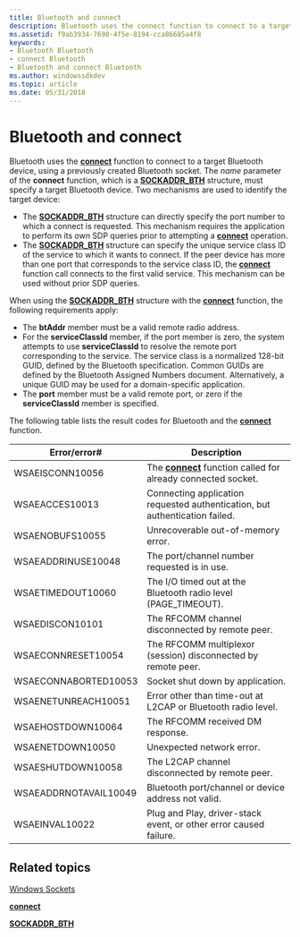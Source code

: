 ```yaml
---
title: Bluetooth and connect
description: Bluetooth uses the connect function to connect to a target Bluetooth device, using a previously created Bluetooth socket.
ms.assetid: f9ab3934-7698-4f5e-8194-cca86685a4f8
keywords:
- Bluetooth Bluetooth
- connect Bluetooth
- Bluetooth and connect Bluetooth
ms.author: windowssdkdev
ms.topic: article
ms.date: 05/31/2018
---
```


# Bluetooth and connect

Bluetooth uses the [**connect**](https://msdn.microsoft.com/library/windows/desktop/ms737625) function to connect to a target Bluetooth device, using a previously created Bluetooth socket. The *name* parameter of the **connect** function, which is a [**SOCKADDR\_BTH**](/windows/desktop/api/Ws2bth/ns-ws2bth-_sockaddr_bth) structure, must specify a target Bluetooth device. Two mechanisms are used to identify the target device:

-   The [**SOCKADDR\_BTH**](/windows/desktop/api/Ws2bth/ns-ws2bth-_sockaddr_bth) structure can directly specify the port number to which a connect is requested. This mechanism requires the application to perform its own SDP queries prior to attempting a [**connect**](https://msdn.microsoft.com/library/windows/desktop/ms737625) operation.
-   The [**SOCKADDR\_BTH**](/windows/desktop/api/Ws2bth/ns-ws2bth-_sockaddr_bth) structure can specify the unique service class ID of the service to which it wants to connect. If the peer device has more than one port that corresponds to the service class ID, the [**connect**](https://msdn.microsoft.com/library/windows/desktop/ms737625) function call connects to the first valid service. This mechanism can be used without prior SDP queries.

When using the [**SOCKADDR\_BTH**](/windows/desktop/api/Ws2bth/ns-ws2bth-_sockaddr_bth) structure with the [**connect**](https://msdn.microsoft.com/library/windows/desktop/ms737625) function, the following requirements apply:

-   The **btAddr** member must be a valid remote radio address.
-   For the **serviceClassId** member, if the port member is zero, the system attempts to use **serviceClassId** to resolve the remote port corresponding to the service. The service class is a normalized 128-bit GUID, defined by the Bluetooth specification. Common GUIDs are defined by the Bluetooth Assigned Numbers document. Alternatively, a unique GUID may be used for a domain-specific application.
-   The **port** member must be a valid remote port, or zero if the **serviceClassId** member is specified.

The following table lists the result codes for Bluetooth and the [**connect**](https://msdn.microsoft.com/library/windows/desktop/ms737625) function.

| Error/error\#                    | Description                                                                        |
|----------------------------------|------------------------------------------------------------------------------------|
| WSAEISCONN10056<br/>       | The [**connect**](https://msdn.microsoft.com/library/windows/desktop/ms737625) function called for already connected socket. |
| WSAEACCES10013<br/>        | Connecting application requested authentication, but authentication failed.        |
| WSAENOBUFS10055<br/>       | Unrecoverable out-of-memory error.                                                 |
| WSAEADDRINUSE10048<br/>    | The port/channel number requested is in use.                                       |
| WSAETIMEDOUT10060<br/>     | The I/O timed out at the Bluetooth radio level (PAGE\_TIMEOUT).                    |
| WSAEDISCON10101<br/>       | The RFCOMM channel disconnected by remote peer.                                    |
| WSAECONNRESET10054<br/>    | The RFCOMM multiplexor (session) disconnected by remote peer.                      |
| WSAECONNABORTED10053<br/>  | Socket shut down by application.                                                   |
| WSAENETUNREACH10051<br/>   | Error other than time-out at L2CAP or Bluetooth radio level.                       |
| WSAEHOSTDOWN10064<br/>     | The RFCOMM received DM response.                                                   |
| WSAENETDOWN10050<br/>      | Unexpected network error.                                                          |
| WSAESHUTDOWN10058<br/>     | The L2CAP channel disconnected by remote peer.                                     |
| WSAEADDRNOTAVAIL10049<br/> | Bluetooth port/channel or device address not valid.                                |
| WSAEINVAL10022<br/>        | Plug and Play, driver-stack event, or other error caused failure.                  |



 

## Related topics

<dl> <dt>

[Windows Sockets](https://msdn.microsoft.com/library/windows/desktop/ms740673)
</dt> <dt>

[**connect**](https://msdn.microsoft.com/library/windows/desktop/ms737625)
</dt> <dt>

[**SOCKADDR\_BTH**](/windows/desktop/api/Ws2bth/ns-ws2bth-_sockaddr_bth)
</dt> </dl>

 

 





